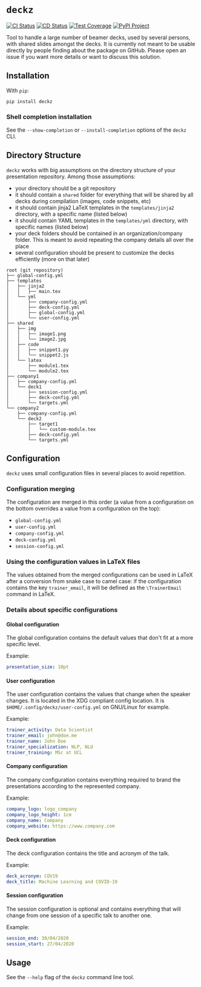 # `deckz`

[![CI Status](https://img.shields.io/github/actions/workflow/status/shuuchuu/deckz/ci.yml?branch=main&label=CI&style=for-the-badge)](https://github.com/shuuchuu/deckz/actions?query=workflow%3ACI)
[![CD Status](https://img.shields.io/github/actions/workflow/status/shuuchuu/deckz/cd.yml?label=CD&style=for-the-badge)](https://github.com/shuuchuu/deckz/actions?query=workflow%3ACD)
[![Test Coverage](https://img.shields.io/codecov/c/github/shuuchuu/deckz?style=for-the-badge)](https://codecov.io/gh/shuuchuu/deckz)
[![PyPI Project](https://img.shields.io/pypi/v/deckz?style=for-the-badge)](https://pypi.org/project/deckz/)

Tool to handle a large number of beamer decks, used by several persons, with shared slides amongst the decks. It is currently not meant to be usable directly by people finding about the package on GitHub. Please open an issue if you want more details or want to discuss this solution.

## Installation

With `pip`:

```shell
pip install deckz
```

### Shell completion installation

See the `--show-completion` or `--install-completion` options of the `deckz` CLI.

## Directory Structure

`deckz` works with big assumptions on the directory structure of your presentation repository. Among those assumptions:

- your directory should be a git repository
- it should contain a `shared` folder for everything that will be shared by all decks during compilation (images, code snippets, etc)
- it should contain jinja2 LaTeX templates in the `templates/jinja2` directory, with a specific name (listed below)
- it should contain YAML templates in the `templates/yml` directory, with specific names (listed below)
- your deck folders should be contained in an organization/company folder. This is meant to avoid repeating the company details all over the place
- several configuration should be present to customize the decks efficiently (more on that later)

```text
root (git repository)
├── global-config.yml
├── templates
│   ├── jinja2
│   │   ├── main.tex
│   └── yml
│       ├── company-config.yml
│       ├── deck-config.yml
│       ├── global-config.yml
│       └── user-config.yml
├── shared
│   ├── img
│   │   ├── image1.png
│   │   └── image2.jpg
│   ├── code
│   │   ├── snippet1.py
│   │   └── snippet2.js
│   └── latex
│       ├── module1.tex
│       └── module2.tex
├── company1
│   ├── company-config.yml
│   └── deck1
│       ├── session-config.yml
│       ├── deck-config.yml
│       └── targets.yml
└── company2
    ├── company-config.yml
    └── deck2
        ├── target1
        │   └── custom-module.tex
        ├── deck-config.yml
        └── targets.yml
```

## Configuration

`deckz` uses small configuration files in several places to avoid repetition.

### Configuration merging

The configuration are merged in this order (a value from a configuration on the bottom overrides a value from a configuration on the top):

- `global-config.yml`
- `user-config.yml`
- `company-config.yml`
- `deck-config.yml`
- `session-config.yml`

### Using the configuration values in LaTeX files

The values obtained from the merged configurations can be used in LaTeX after a conversion from snake case to camel case: if the configuration contains the key `trainer_email`, it will be defined as the `\TrainerEmail` command in LaTeX.

### Details about specific configurations

#### Global configuration

The global configuration contains the default values that don't fit at a more specific level.

Example:

```yml
presentation_size: 10pt
```

#### User configuration

The user configuration contains the values that change when the speaker changes. It is located in the XDG compliant config location. It is `$HOME/.config/deckz/user-config.yml` on GNU/Linux for example.

Example:

```yml
trainer_activity: Data Scientist
trainer_email: john@doe.me
trainer_name: John Doe
trainer_specialization: NLP, NLU
trainer_training: MSc at UCL
```

#### Company configuration

The company configuration contains everything required to brand the presentations according to the represented company.

Example:

```yml
company_logo: logo_company
company_logo_height: 1cm
company_name: Company
company_website: https://www.company.com
```

#### Deck configuration

The deck configuration contains the title and acronym of the talk.

Example:

```yml
deck_acronym: COV19
deck_title: Machine Learning and COVID-19
```

#### Session configuration

The session configuration is optional and contains everything that will change from one session of a specific talk to another one.

Example:

```yml
session_end: 30/04/2020
session_start: 27/04/2020
```

## Usage

See the `--help` flag of the `deckz` command line tool.
